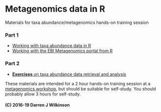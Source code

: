 # Metagenomics data in R

Materials for taxa abundance/metagenomics hands-on training session

### Part 1
* [Working with taxa abundance data in R](TaxaAbundance.md)
* [Working with the EBI Metagenomics portal from R](EBIMetagenomics.md)

### Part 2
* [**Exercises** on taxa abundance data retrieval and analysis](Exercise.md)

These materials are intended for a 2 hour hands-on training session at a [metagenomics workshop](https://www.ebi.ac.uk/training/events/2019/metagenomics-bioinformatics-2019), but should be suitable for self-study. You should probably allow 3 hours for self-study.


#### (C) 2016-19 Darren J Wilkinson


